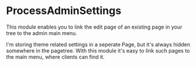 # ProcessAdminSettings

This module enables you to link the edit page of an existing page in your tree to the admin main menu. 

I'm storing theme related settings in a seperate Page, but it's always hidden somewhere in the pagetree. With this module it's easy to link such pages to the main menu, where clients can find it.
